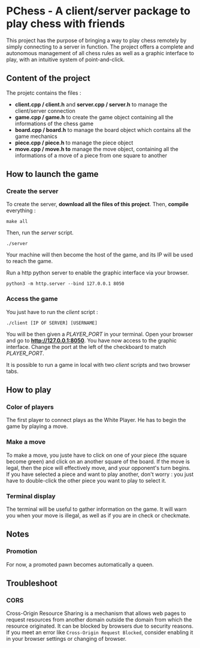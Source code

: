 # PChess - A client/server package to play chess with friends

This project has the purpose of bringing a way to play chess remotely by simply connecting to a server in function. The project offers a complete and autonomous management of all chess rules as well as a graphic interface to play, with an intuitive system of point-and-click.

## Content of the project

The projetc contains the files :

- **client.cpp / client.h** and **server.cpp / server.h** to manage the client/server connection
- **game.cpp / game.h** to create the game object containing all the informations of the chess game
- **board.cpp / board.h** to manage the board object which contains all the game mechanics
- **piece.cpp / piece.h** to manage the piece object
- **move.cpp / move.h to** manage the move object, containing all the informations of a move of a piece from one square to another

## How to launch the game

### Create the server

To create the server, **download all the files of this project**. Then, **compile** everything :
```
make all
```
Then, run the *server* script.
```
./server
```
Your machine will then become the host of the game, and its IP will be used to reach the game.

Run a http python server to enable the graphic interface via your browser.
```
python3 -m http.server --bind 127.0.0.1 8050
```

### Access the game

You just have to run the *client* script :
```
./client [IP OF SERVER] [USERNAME]
```
You will be then given a *PLAYER_PORT* in your terminal. 
Open your browser and go to **http://127.0.0.1:8050**.
You have now access to the graphic interface.
Change the port at the left of the checkboard to match *PLAYER_PORT*.

It is possible to run a game in local with two *client* scripts and two browser tabs.

## How to play

### Color of players

The first player to connect plays as the White Player. He has to begin the game by playing a move.

### Make a move

To make a move, you juste have to click on one of your piece (the square become green) and click on an another square of the board. If the move is legal, then the pice will effectively move, and your opponent's turn begins. If you have selected a piece and want to play another, don't worry : you just have to double-click the other piece you want to play to select it.

### Terminal display

The terminal will be useful to gather information on the game. It will warn you when your move is illegal, as well as if you are in check or checkmate.

## Notes

### Promotion

For now, a promoted pawn becomes automatically a queen.

## Troubleshoot

### CORS

Cross-Origin Resource Sharing is a mechanism that allows web pages to request resources from another domain outside the domain from which the resource originated. 
It can be blocked by browsers due to security reasons. If you meet an error like ```Cross-Origin Request Blocked```, consider enabling it in your browser settings or changing of browser.
